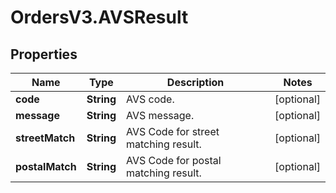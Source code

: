 # OrdersV3.AVSResult

## Properties
Name | Type | Description | Notes
------------ | ------------- | ------------- | -------------
**code** | **String** | AVS code. | [optional] 
**message** | **String** | AVS message. | [optional] 
**streetMatch** | **String** | AVS Code for street matching result. | [optional] 
**postalMatch** | **String** | AVS Code for postal matching result. | [optional] 
